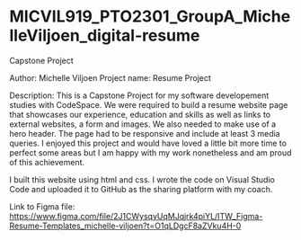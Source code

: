 # MICVIL919_PTO2301_GroupA_MichelleViljoen_digital-resume

Capstone Project

Author: Michelle Viljoen
Project name: Resume Project

Description:
This is a Capstone Project for my software developement studies with CodeSpace. We were required to build a resume website page that showcases our experience, education and skills as well as links to external websites, a form and images. We also needed to make use of a hero header. The page had to be responsive and include at least 3 media queries.
I enjoyed this project and would have loved a little bit more time to perfect some areas but I am happy with my work nonetheless and am proud of this achievement.

I built this website using html and css. I wrote the code on Visual Studio Code and uploaded it to GitHub as the sharing platform with my coach.

Link to Figma file:
https://www.figma.com/file/2J1CWysqvUqMJqjrk4piYL/ITW_Figma-Resume-Templates_michelle-viljoen?t=O1qLDgcF8aZVku4H-0
